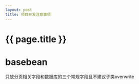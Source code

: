 ```yaml
---
layout: post
title: 项目开发注意事项
---
```

{{ page.title }}
================

# basebean

只放分页相关字段和数据库的三个常规字段且不建议子类overwrite

